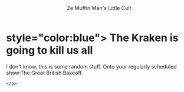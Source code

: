<html>
<header> Ze Muffin Man's Little Cult</header>
<body>
    <style="color=blue"></style><h1>style="color:blue"> The Kraken is going to kill us all</h1>
    <p> I don't know, this is some random stuff. Onto your regularly scheduled show:The Great British Bakeoff.






    </p>
</body>












</html>




